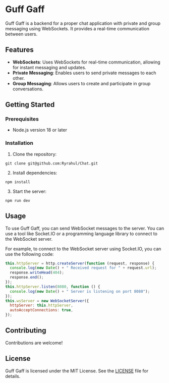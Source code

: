 # Guff Gaff

Guff Gaff is a backend for a proper chat application with private and group messaging using WebSockets. It provides a real-time communication between users.

## Features

- **WebSockets**: Uses WebSockets for real-time communication, allowing for instant messaging and updates.
- **Private Messaging**: Enables users to send private messages to each other.
- **Group Messaging**: Allows users to create and participate in group conversations.

## Getting Started

### Prerequisites

- Node.js version 18 or later

### Installation

1. Clone the repository:

```
git clone git@github.com:Ryrahul/Chat.git
```

2. Install dependencies:

```
npm install
```

3. Start the server:

```
npm run dev
```

## Usage

To use Guff Gaff, you can send WebSocket messages to the server. You can use a tool like Socket.IO or a programming language library to connect to the WebSocket server.

For example, to connect to the WebSocket server using Socket.IO, you can use the following code:

```javascript
this.httpServer = http.createServer(function (request, response) {
  console.log(new Date() + " Received request for " + request.url);
  response.writeHead(404);
  response.end();
});
this.httpServer.listen(8080, function () {
  console.log(new Date() + " Server is listening on port 8080");
});
this.wsServer = new WebSocketServer({
  httpServer: this.httpServer,
  autoAcceptConnections: true,
});
```

## Contributing

Contributions are welcome!

## License

Guff Gaff is licensed under the MIT License. See the [LICENSE](LICENSE) file for details.
